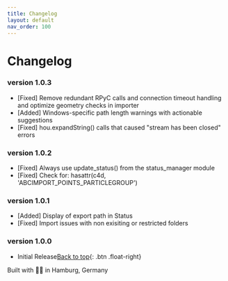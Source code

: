 ```yaml
---
title: Changelog
layout: default
nav_order: 100
---
```


# Changelog

### version 1.0.3
- [Fixed] Remove redundant RPyC calls and connection timeout handling and optimize geometry checks in importer
- [Added] Windows-specific path length warnings with actionable suggestions
- [Fixed] hou.expandString() calls that caused "stream has been closed" errors

### version 1.0.2
- [Fixed] Always use update_status() from the status_manager module
- [Fixed] Check for: hasattr(c4d, 'ABCIMPORT_POINTS_PARTICLEGROUP')

### version 1.0.1
- [Added] Display of export path in Status
- [Fixed] Import issues with non exisiting or restricted folders

### version 1.0.0
- Initial Release[Back to top](#top){: .btn .float-right}

<div class="footer-info">
  <span class="connection-status">Built with 💙🧡 in Hamburg, Germany</span>
</div>

<link rel="stylesheet" href="{{ '/assets/css/general.css' | relative_url }}">